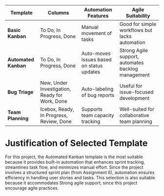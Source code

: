| Template             | Columns                                        | Automation Features                       | Agile Suitability                                  |
|----------------------|------------------------------------------------|-------------------------------------------|----------------------------------------------------|
| __Basic Kanban__     | To Do, In Progress, Done                       | Manual movement of tasks                  | Good for simple workflows but lacks automation     |
| __Automated Kanban__ | To Do, In Progress, Done                       | Auto-moves issues based on status updates | Strong Agile support, automates backlog management |
| __Bug Triage__       | New, Under Investigation, Ready for Work, Done |Auto-labeling of bug reports|Useful for issue-focused development|
| __Team Planning__    | Icebox, Ready, In Progress, Review, Done       |Supports team capacity tracking|Well-suited for collaborative team planning|

# Justification of Selected Template
<p>For this project, the Automated Kanban template is the most suitable because it provides built-in automation that 
enhances sprint tracking, streamlines task flow, and minimizes manual effort. Since the project involves a structured 
sprint plan (from Assignment 6), automation ensures efficiency in handling user stories and tasks. This selection is 
also suitable because it accommodates Strong agile support, since this project encourage agile practices.</p> 